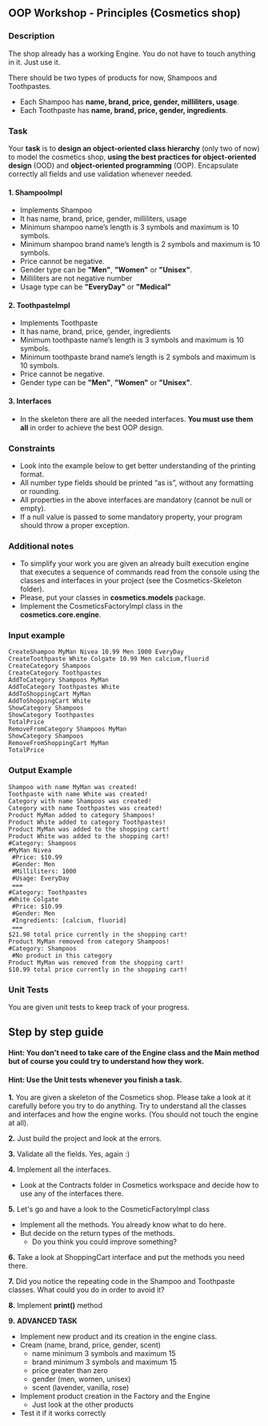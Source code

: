 ## OOP Workshop - Principles (Cosmetics shop)

### Description
The shop already has a working Engine. You do not have to touch anything in it. Just use it.

There should be two types of products for now, Shampoos and Toothpastes. 
- Each Shampoo has **name, brand, price, gender, milliliters, usage**. 
- Each Toothpaste has **name, brand, price, gender, ingredients**.

### Task
Your **task** is to **design an object-oriented class hierarchy** (only two of now) to model the cosmetics shop, **using the best practices for object-oriented design** (OOD) and **object-oriented programming** (OOP). Encapsulate correctly all fields and use validation whenever needed.

#### 1. ShampooImpl 
- Implements Shampoo
- It has name, brand, price, gender, milliliters, usage
- Minimum shampoo name’s length is 3 symbols and maximum is 10 symbols.
- Minimum shampoo brand name’s length is 2 symbols and maximum is 10 symbols.
- Price cannot be negative.
- Gender type can be **"Men"**, **"Women"** or **"Unisex"**.
- Milliliters are not negative number
- Usage type can be **"EveryDay"** or **"Medical"**

#### 2. ToothpasteImpl
- Implements Toothpaste
- It has name, brand, price, gender, ingredients
- Minimum toothpaste name’s length is 3 symbols and maximum is 10 symbols.
- Minimum toothpaste brand name’s length is 2 symbols and maximum is 10 symbols.
- Price cannot be negative.
- Gender type can be **"Men"**, **"Women"** or **"Unisex"**.

#### 3. Interfaces
- In the skeleton there are all the needed interfaces. **You must use them all** in order to achieve the best OOP design.

### Constraints
- Look into the example below to get better understanding of the printing format.
- All number type fields should be printed “as is”, without any formatting or rounding.
- All properties in the above interfaces are mandatory (cannot be null or empty).
- If a null value is passed to some mandatory property, your program should throw a proper exception.

### Additional notes
- To simplify your work you are given an already built execution engine that executes a sequence of commands read from the console using the classes and interfaces in your project (see the Cosmetics-Skeleton folder).
- Please, put your classes in **cosmetics.models** package.
- Implement the CosmeticsFactoryImpl class in the **cosmetics.core.engine**.

### Input example

```
CreateShampoo MyMan Nivea 10.99 Men 1000 EveryDay
CreateToothpaste White Colgate 10.99 Men calcium,fluorid
CreateCategory Shampoos
CreateCategory Toothpastes
AddToCategory Shampoos MyMan
AddToCategory Toothpastes White
AddToShoppingCart MyMan
AddToShoppingCart White
ShowCategory Shampoos
ShowCategory Toothpastes
TotalPrice
RemoveFromCategory Shampoos MyMan
ShowCategory Shampoos
RemoveFromShoppingCart MyMan
TotalPrice
```

### Output Example

```
Shampoo with name MyMan was created!
Toothpaste with name White was created!
Category with name Shampoos was created!
Category with name Toothpastes was created!
Product MyMan added to category Shampoos!
Product White added to category Toothpastes!
Product MyMan was added to the shopping cart!
Product White was added to the shopping cart!
#Category: Shampoos
#MyMan Nivea
 #Price: $10.99
 #Gender: Men
 #Milliliters: 1000
 #Usage: EveryDay
 ===
#Category: Toothpastes
#White Colgate
 #Price: $10.99
 #Gender: Men
 #Ingredients: [calcium, fluorid]
 ===
$21.98 total price currently in the shopping cart!
Product MyMan removed from category Shampoos!
#Category: Shampoos
 #No product in this category
Product MyMan was removed from the shopping cart!
$10.99 total price currently in the shopping cart!
```

### Unit Tests

You are given unit tests to keep track of your progress.

## Step by step guide

#### **Hint**: You don't need to take care of the Engine class and the Main method but of course you could try to understand how they work.

#### **Hint**: Use the Unit tests whenever you finish a task.

**1.** You are given a skeleton of the Cosmetics shop. Please take a look at it carefully before you try to do anything. Try to understand all the classes and interfaces and how the engine works. (You should not touch the engine at all).

**2.** Just build the project and look at the errors.

**3.** Validate all the fields. Yes, again :)

**4.** Implement all the interfaces. 
- Look at the Contracts folder in Cosmetics workspace and decide how to use any of the interfaces there.

**5.** Let's go and have a look to the CosmeticFactoryImpl class

- Implement all the methods. You already know what to do here.
- But decide on the return types of the methods.
    - Do you think you could improve something?

**6.** Take a look at ShoppingCart interface and put the methods you need there.


**7.** Did you notice the repeating code in the Shampoo and Toothpaste classes. What could you do in order to avoid it?

**8.** Implement **print()** method

**9.** **ADVANCED TASK** 
- Implement new product and its creation in the engine class. 
- Cream (name, brand, price, gender, scent)
    - name minimum 3 symbols and maximum 15
    - brand minimum 3 symbols and maximum 15
    - price greater than zero
    - gender (men, women, unisex)
    - scent (lavender, vanilla, rose)
- Implement product creation in the Factory and the Engine
    - Just look at the other products
- Test it if it works correctly

